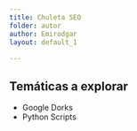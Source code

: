 ```yaml
---
title: Chuleta SEO
folder: autor
author: Emirodgar
layout: default_1
  
---
```




## Temáticas a explorar

- Google Dorks
- Python Scripts

